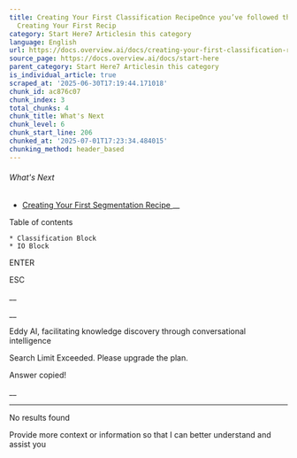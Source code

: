 ```yaml
---
title: Creating Your First Classification RecipeOnce you’ve followed the steps in
  Creating Your First Recip
category: Start Here7 Articlesin this category
language: English
url: https://docs.overview.ai/docs/creating-your-first-classification-recipe
source_page: https://docs.overview.ai/docs/start-here
parent_category: Start Here7 Articlesin this category
is_individual_article: true
scraped_at: '2025-06-30T17:19:44.171018'
chunk_id: ac876c07
chunk_index: 3
total_chunks: 4
chunk_title: What's Next
chunk_level: 6
chunk_start_line: 206
chunked_at: '2025-07-01T17:23:34.484015'
chunking_method: header_based
---
```


###### What's Next

  * [ Creating Your First Segmentation Recipe ](/docs/creating-your-first-segmentation-recipe) __



Table of contents

    * Classification Block 
    * IO Block 



ENTER

ESC

 __

__

Eddy AI, facilitating knowledge discovery through conversational intelligence

Search Limit Exceeded. Please upgrade the plan.

Answer copied\!

__

__ __

No results found

Provide more context or information so that I can better understand and assist you
